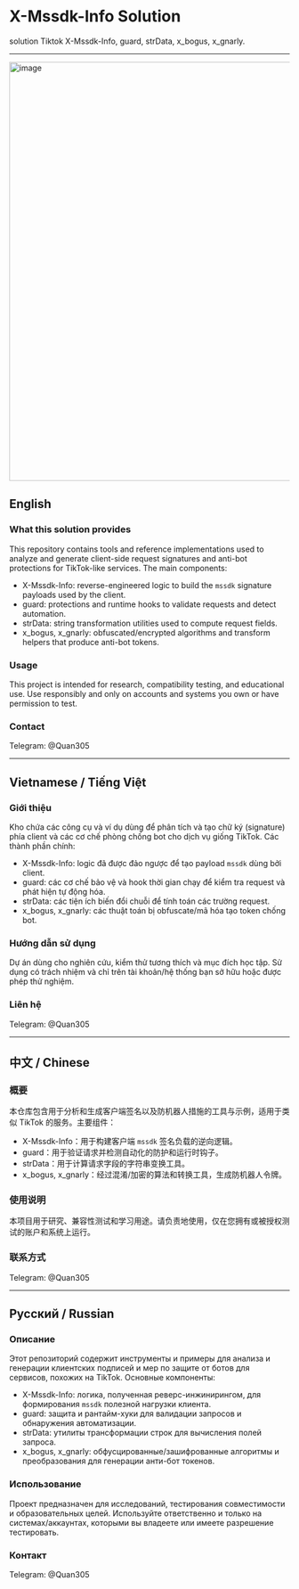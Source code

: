 # X-Mssdk-Info Solution

solution Tiktok X-Mssdk-Info, guard, strData, x_bogus, x_gnarly.

---
<img width="779" height="752" alt="image" src="https://github.com/user-attachments/assets/945aafdb-6d1b-4f3f-9572-f9510667adea" />


## English

### What this solution provides
This repository contains tools and reference implementations used to analyze and generate client-side request signatures and anti-bot protections for TikTok-like services. The main components:

- X-Mssdk-Info: reverse-engineered logic to build the `mssdk` signature payloads used by the client.
- guard: protections and runtime hooks to validate requests and detect automation.
- strData: string transformation utilities used to compute request fields.
- x_bogus, x_gnarly: obfuscated/encrypted algorithms and transform helpers that produce anti-bot tokens.

### Usage
This project is intended for research, compatibility testing, and educational use. Use responsibly and only on accounts and systems you own or have permission to test.

### Contact
Telegram: @Quan305

---

## Vietnamese / Tiếng Việt

### Giới thiệu
Kho chứa các công cụ và ví dụ dùng để phân tích và tạo chữ ký (signature) phía client và các cơ chế phòng chống bot cho dịch vụ giống TikTok. Các thành phần chính:

- X-Mssdk-Info: logic đã được đảo ngược để tạo payload `mssdk` dùng bởi client.
- guard: các cơ chế bảo vệ và hook thời gian chạy để kiểm tra request và phát hiện tự động hóa.
- strData: các tiện ích biến đổi chuỗi để tính toán các trường request.
- x_bogus, x_gnarly: các thuật toán bị obfuscate/mã hóa tạo token chống bot.

### Hướng dẫn sử dụng
Dự án dùng cho nghiên cứu, kiểm thử tương thích và mục đích học tập. Sử dụng có trách nhiệm và chỉ trên tài khoản/hệ thống bạn sở hữu hoặc được phép thử nghiệm.

### Liên hệ
Telegram: @Quan305

---

## 中文 / Chinese

### 概要
本仓库包含用于分析和生成客户端签名以及防机器人措施的工具与示例，适用于类似 TikTok 的服务。主要组件：

- X-Mssdk-Info：用于构建客户端 `mssdk` 签名负载的逆向逻辑。
- guard：用于验证请求并检测自动化的防护和运行时钩子。
- strData：用于计算请求字段的字符串变换工具。
- x_bogus, x_gnarly：经过混淆/加密的算法和转换工具，生成防机器人令牌。

### 使用说明
本项目用于研究、兼容性测试和学习用途。请负责地使用，仅在您拥有或被授权测试的账户和系统上运行。

### 联系方式
Telegram: @Quan305

---

## Русский / Russian

### Описание
Этот репозиторий содержит инструменты и примеры для анализа и генерации клиентских подписей и мер по защите от ботов для сервисов, похожих на TikTok. Основные компоненты:

- X-Mssdk-Info: логика, полученная реверс-инжинирингом, для формирования `mssdk` полезной нагрузки клиента.
- guard: защита и рантайм-хуки для валидации запросов и обнаружения автоматизации.
- strData: утилиты трансформации строк для вычисления полей запроса.
- x_bogus, x_gnarly: обфусцированные/зашифрованные алгоритмы и преобразования для генерации анти-бот токенов.

### Использование
Проект предназначен для исследований, тестирования совместимости и образовательных целей. Используйте ответственно и только на системах/аккаунтах, которыми вы владеете или имеете разрешение тестировать.

### Контакт
Telegram: @Quan305



